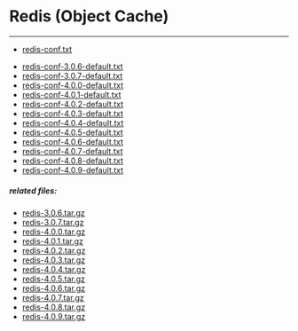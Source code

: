# Redis (Object Cache)

---

* <a href="redis-conf.txt">redis-conf.txt</a>

<ul>
  <li><a href="redis-conf-3.0.6-default.txt">redis-conf-3.0.6-default.txt</a></li>
  <li><a href="redis-conf-3.0.7-default.txt">redis-conf-3.0.7-default.txt</a></li>
  <li><a href="redis-conf-4.0.0-default.txt">redis-conf-4.0.0-default.txt</a></li>
  <li><a href="redis-conf-4.0.1-default.txt">redis-conf-4.0.1-default.txt</a></li>
  <li><a href="redis-conf-4.0.2-default.txt">redis-conf-4.0.2-default.txt</a></li>
  <li><a href="redis-conf-4.0.3-default.txt">redis-conf-4.0.3-default.txt</a></li>
  <li><a href="redis-conf-4.0.4-default.txt">redis-conf-4.0.4-default.txt</a></li>
  <li><a href="redis-conf-4.0.5-default.txt">redis-conf-4.0.5-default.txt</a></li>
  <li><a href="redis-conf-4.0.6-default.txt">redis-conf-4.0.6-default.txt</a></li>
  <li><a href="redis-conf-4.0.7-default.txt">redis-conf-4.0.7-default.txt</a></li>
  <li><a href="redis-conf-4.0.8-default.txt">redis-conf-4.0.8-default.txt</a></li>
  <li><a href="redis-conf-4.0.9-default.txt">redis-conf-4.0.9-default.txt</a></li>
</ul>

<h5>related files:</h5>

<ul>
  <li><a href="redis-3.0.6.tar.gz">redis-3.0.6.tar.gz</a></li>
  <li><a href="redis-3.0.7.tar.gz">redis-3.0.7.tar.gz</a></li>
  <li><a href="redis-4.0.0.tar.gz">redis-4.0.0.tar.gz</a></li>
  <li><a href="redis-4.0.1.tar.gz">redis-4.0.1.tar.gz</a></li>
  <li><a href="redis-4.0.2.tar.gz">redis-4.0.2.tar.gz</a></li>
  <li><a href="redis-4.0.3.tar.gz">redis-4.0.3.tar.gz</a></li>
  <li><a href="redis-4.0.4.tar.gz">redis-4.0.4.tar.gz</a></li>
  <li><a href="redis-4.0.5.tar.gz">redis-4.0.5.tar.gz</a></li>
  <li><a href="redis-4.0.6.tar.gz">redis-4.0.6.tar.gz</a></li>
  <li><a href="redis-4.0.7.tar.gz">redis-4.0.7.tar.gz</a></li>
  <li><a href="redis-4.0.8.tar.gz">redis-4.0.8.tar.gz</a></li>
  <li><a href="redis-4.0.9.tar.gz">redis-4.0.9.tar.gz</a></li>
</ul>
